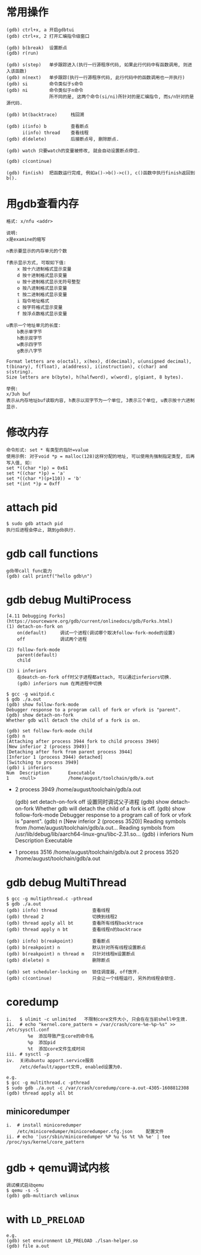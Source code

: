 # 常用操作
    (gdb) ctrl+x, a 开启gdbtui
    (gdb) ctrl+x, 2 打开汇编指令级窗口

    (gdb) b(break)  设置断点
    (gdb) r(run)

    (gdb) s(step)   单步跟踪进入(执行一行源程序代码, 如果此行代码中有函数调用, 则进入该函数)
    (gdb) n(next)   单步跟踪(执行一行源程序代码, 此行代码中的函数调用也一并执行)
    (gdb) si        命令类似于s命令
    (gdb) ni        命令类似于n命令
                    所不同的是, 这两个命令(si/ni)所针对的是汇编指令, 而s/n针对的是源代码.

    (gdb) bt(backtrace)     栈回溯

    (gdb) i(info) b         查看断点
          i(info) thread    查看线程
    (gdb) d(delete)         后接断点号, 删除断点.

    (gdb) watch 只要watch的变量被修改, 就会自动设置断点停住.

    (gdb) c(continue)

    (gdb) fin(ish)  把函数运行完成, 例如a()->b()->c(), c()函数中执行finish返回到b().


# 用gdb查看内存
    格式: x/nfu <addr>

    说明:
    x是examine的缩写

    n表示要显示的内存单元的个数

    f表示显示方式, 可取如下值:
        x 按十六进制格式显示变量
        d 按十进制格式显示变量
        u 按十进制格式显示无符号整型
        o 按八进制格式显示变量
        t 按二进制格式显示变量
        i 指令地址格式
        c 按字符格式显示变量
        f 按浮点数格式显示变量

    u表示一个地址单元的长度:
        b表示单字节
        h表示双字节
        w表示四字节
        g表示八字节

    Format letters are o(octal), x(hex), d(decimal), u(unsigned decimal),
    t(binary), f(float), a(address), i(instruction), c(char) and s(string).
    Size letters are b(byte), h(halfword), w(word), g(giant, 8 bytes).

    举例:
    x/3uh buf
    表示从内存地址buf读取内容, h表示以双字节为一个单位, 3表示三个单位, u表示按十六进制显示.


# 修改内存
    命令形式: set * 有类型的指针=value
    使用示例: 对于void *p = malloc(128)这样分配的地址, 可以使用先强制指定类型, 后再写入值, 如:
    set *((char *)p) = 0x61
    set *((char *)p) = 'a'
    set *((char *)(p+110)) = 'b'
    set *(int *)p = 0xff


# attach pid
    $ sudo gdb attach pid
    执行后进程会停止, 跳到gdb执行.


# gdb call functions 
    gdb带call func能力
    (gdb) call printf("hello gdb\n")


# gdb debug MultiProcess
    [4.11 Debugging Forks](https://sourceware.org/gdb/current/onlinedocs/gdb/Forks.html)
    (1) detach-on-fork on 
        on(default)     调试一个进程(调试哪个取决follow-fork-mode的设置)
        off             调试两个进程

    (2) follow-fork-mode
        parent(default)
        child

    (3) i inferiors
        在deatch-on-fork off时父子进程都attach, 可以通过inferiors切换.
        (gdb) inferiors num 在两进程中切换

    $ gcc -g waitpid.c
    $ gdb ./a.out
    (gdb) show follow-fork-mode 
    Debugger response to a program call of fork or vfork is "parent".
    (gdb) show detach-on-fork
    Whether gdb will detach the child of a fork is on.

    (gdb) set follow-fork-mode child
    (gdb) n
    [Attaching after process 3944 fork to child process 3949]
    [New inferior 2 (process 3949)]
    [Detaching after fork from parent process 3944]
    [Inferior 1 (process 3944) detached]
    [Switching to process 3949]
    (gdb) i inferiors
    Num  Description       Executable
    1    <null>            /home/august/toolchain/gdb/a.out
  * 2    process 3949      /home/august/toolchain/gdb/a.out

    (gdb) set detach-on-fork off    设置同时调试父子进程
    (gdb) show detach-on-fork
    Whether gdb will detach the child of a fork is off.
    (gdb) show follow-fork-mode
    Debugger response to a program call of fork or vfork is "parent".
    (gdb) n
    [New inferior 2 (process 3520)]
    Reading symbols from /home/august/toolchain/gdb/a.out...
    Reading symbols from /usr/lib/debug/lib/aarch64-linux-gnu/libc-2.31.so...
    (gdb) i inferiors
    Num  Description       Executable
  * 1    process 3516      /home/august/toolchain/gdb/a.out
    2    process 3520      /home/august/toolchain/gdb/a.out


# gdb debug MultiThread
    $ gcc -g multipthread.c -pthread
    $ gdb ./a.out
    (gdb) i(nfo) thread             查看线程
    (gdb) thread 2                  切换到线程2
    (gdb) thread apply all bt       查看所有线程backtrace
    (gdb) thread apply n bt         查看线程n的backtrace

    (gdb) i(nfo) b(reakpoint)       查看断点
    (gdb) b(reakpoint) n            默认针对所有线程设置断点
    (gdb) b(reakpoint) n thread m   只针对线程m设置断点
    (gdb) d(elete) n                删除断点

    (gdb) set scheduler-locking on  锁住调度器, off放开. 
    (gdb) c(continue)               只会让一个线程运行, 另外的线程会锁住.


# coredump
    i.   $ ulimit -c unlimited   不限制core文件大小, 只会在在当前shell中生效.
    ii.  # echo "kernel.core_pattern = /var/crash/core-%e-%p-%s" >> /etc/sysctl.conf
            %e  添加导致产生core的命令名
            %p  添加pid
            %t  添加core文件生成时间
    iii. # sysctl -p
    iv.  关闭ubuntu apport.service服务
         /etc/default/apport文件, enabled设置为0.

    e.g.
    $ gcc -g multithread.c -pthread
    $ sudo gdb ./a.out -c /var/crash/coredump/core-a.out-4305-1608812308
    (gdb) thread apply all bt

## minicoredumper
    i.  # install minicoredumper
        /etc/minicoredumper/minicoredumper.cfg.json     配置文件
    ii. # echo '|usr/sbin/minicoredumper %P %u %s %t %h %e' | tee /proc/sys/kernel/core_pattern


# gdb + qemu调试内核
    调试模式启动qemu
    $ qemu -s -S
    (gdb) gdb-multiarch vmlinux


# with `LD_PRELOAD`
    e.g.
    (gdb) set environment LD_PRELOAD ./lsan-helper.so
    (gdb) file a.out
